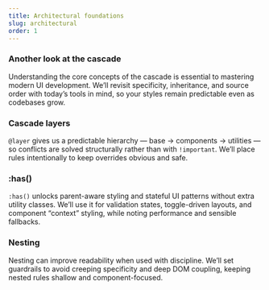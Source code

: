 ```yaml
---
title: Architectural foundations
slug: architectural
order: 1
---
```


### Another look at the cascade

Understanding the core concepts of the cascade is essential to mastering modern UI development. We’ll revisit specificity, inheritance, and source order with today’s tools in mind, so your styles remain predictable even as codebases grow.

### Cascade layers

`@layer` gives us a predictable hierarchy — base → components → utilities — so conflicts are solved structurally rather than with `!important`. We’ll place rules intentionally to keep overrides obvious and safe.

### :has()

`:has()` unlocks parent-aware styling and stateful UI patterns without extra utility classes. We’ll use it for validation states, toggle-driven layouts, and component “context” styling, while noting performance and sensible fallbacks.

### Nesting

Nesting can improve readability when used with discipline. We’ll set guardrails to avoid creeping specificity and deep DOM coupling, keeping nested rules shallow and component-focused.
